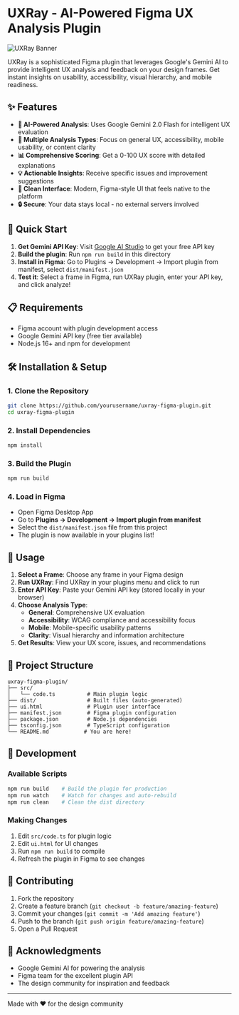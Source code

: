 # UXRay - AI-Powered Figma UX Analysis Plugin

![UXRay Banner](https://via.placeholder.com/800x200/6366f1/ffffff?text=UXRay+Figma+Plugin)

UXRay is a sophisticated Figma plugin that leverages Google's Gemini AI to provide intelligent UX analysis and feedback on your design frames. Get instant insights on usability, accessibility, visual hierarchy, and mobile readiness.

## ✨ Features

- **🤖 AI-Powered Analysis**: Uses Google Gemini 2.0 Flash for intelligent UX evaluation
- **🎯 Multiple Analysis Types**: Focus on general UX, accessibility, mobile usability, or content clarity  
- **📊 Comprehensive Scoring**: Get a 0-100 UX score with detailed explanations
- **💡 Actionable Insights**: Receive specific issues and improvement suggestions
- **🎨 Clean Interface**: Modern, Figma-style UI that feels native to the platform
- **🔒 Secure**: Your data stays local - no external servers involved

## 🚀 Quick Start

1. **Get Gemini API Key**: Visit [Google AI Studio](https://aistudio.google.com/app/apikey) to get your free API key
2. **Build the plugin**: Run `npm run build` in this directory  
3. **Install in Figma**: Go to Plugins → Development → Import plugin from manifest, select `dist/manifest.json`
4. **Test it**: Select a frame in Figma, run UXRay plugin, enter your API key, and click analyze!

## 📋 Requirements

- Figma account with plugin development access
- Google Gemini API key (free tier available)
- Node.js 16+ and npm for development

## 🛠️ Installation & Setup

### 1. Clone the Repository
```bash
git clone https://github.com/yourusername/uxray-figma-plugin.git
cd uxray-figma-plugin
```

### 2. Install Dependencies
```bash
npm install
```

### 3. Build the Plugin
```bash
npm run build
```

### 4. Load in Figma
- Open Figma Desktop App
- Go to **Plugins → Development → Import plugin from manifest**
- Select the `dist/manifest.json` file from this project
- The plugin is now available in your plugins list!

## 🎯 Usage

1. **Select a Frame**: Choose any frame in your Figma design
2. **Run UXRay**: Find UXRay in your plugins menu and click to run
3. **Enter API Key**: Paste your Gemini API key (stored locally in your browser)
4. **Choose Analysis Type**:
   - **General**: Comprehensive UX evaluation
   - **Accessibility**: WCAG compliance and accessibility focus
   - **Mobile**: Mobile-specific usability patterns
   - **Clarity**: Visual hierarchy and information architecture
5. **Get Results**: View your UX score, issues, and recommendations

## 📁 Project Structure

```
uxray-figma-plugin/
├── src/
│   └── code.ts          # Main plugin logic
├── dist/                # Built files (auto-generated)
├── ui.html              # Plugin user interface
├── manifest.json        # Figma plugin configuration
├── package.json         # Node.js dependencies
├── tsconfig.json        # TypeScript configuration
└── README.md           # You are here!
```

## 🔧 Development

### Available Scripts

```bash
npm run build    # Build the plugin for production
npm run watch    # Watch for changes and auto-rebuild  
npm run clean    # Clean the dist directory
```

### Making Changes

1. Edit `src/code.ts` for plugin logic
2. Edit `ui.html` for UI changes  
3. Run `npm run build` to compile
4. Refresh the plugin in Figma to see changes

## 🤝 Contributing

1. Fork the repository
2. Create a feature branch (`git checkout -b feature/amazing-feature`)
3. Commit your changes (`git commit -m 'Add amazing feature'`)
4. Push to the branch (`git push origin feature/amazing-feature`)
5. Open a Pull Request

## 🙏 Acknowledgments

- Google Gemini AI for powering the analysis
- Figma team for the excellent plugin API
- The design community for inspiration and feedback

---

Made with ❤️ for the design community
  
